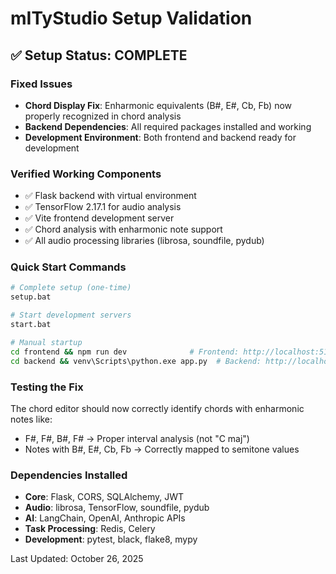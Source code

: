 # mITyStudio Setup Validation

## ✅ Setup Status: COMPLETE

### Fixed Issues
- **Chord Display Fix**: Enharmonic equivalents (B#, E#, Cb, Fb) now properly recognized in chord analysis
- **Backend Dependencies**: All required packages installed and working
- **Development Environment**: Both frontend and backend ready for development

### Verified Working Components
- ✅ Flask backend with virtual environment
- ✅ TensorFlow 2.17.1 for audio analysis
- ✅ Vite frontend development server
- ✅ Chord analysis with enharmonic note support
- ✅ All audio processing libraries (librosa, soundfile, pydub)

### Quick Start Commands
```bash
# Complete setup (one-time)
setup.bat

# Start development servers
start.bat

# Manual startup
cd frontend && npm run dev              # Frontend: http://localhost:5173
cd backend && venv\Scripts\python.exe app.py  # Backend: http://localhost:5000
```

### Testing the Fix
The chord editor should now correctly identify chords with enharmonic notes like:
- F#, F#, B#, F# → Proper interval analysis (not "C maj")
- Notes with B#, E#, Cb, Fb → Correctly mapped to semitone values

### Dependencies Installed
- **Core**: Flask, CORS, SQLAlchemy, JWT
- **Audio**: librosa, TensorFlow, soundfile, pydub
- **AI**: LangChain, OpenAI, Anthropic APIs
- **Task Processing**: Redis, Celery
- **Development**: pytest, black, flake8, mypy

Last Updated: October 26, 2025